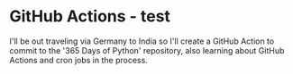 # GitHub Actions - test

I'll be out traveling via Germany to India so I'll create a GitHub Action to commit to the '365 Days of Python' repository, also learning about GitHub Actions and cron jobs in the process.

